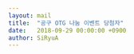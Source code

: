```yaml
---
layout: mail
title:  "공구 OTG 나눔 이벤트 당첨자"
date:   2018-09-29 00:00:00 +0900
author: SiRyuA
---
```


<script>
location.href = "mailto:develoid@naver.com"
              + "?cc="
              + "&subject="
              + "[이벤트] 공구 OTG 나눔 이벤트 당첨자 입니다."
              + "&body="
              + "%40 닉네임 %0D%0A%0D%0A%0D%0A"
              + "%40 네이버 ID %0D%0A%0D%0A%0D%0A"
              + "%40 이름 %0D%0A%0D%0A%0D%0A"
              + "%40 전화 %0D%0A%0D%0A%0D%0A"
              + "%40 상품 받을 주소 %0D%0A%0D%0A%0D%0A"
              + "%40 OTG 케이블 종류(5핀/타입C/라이트닝 중 선택) %0D%0A%0D%0A%0D%0A";
</script>
